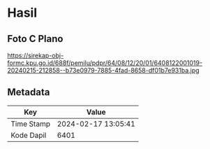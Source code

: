# Hasil

## Foto C Plano

https://sirekap-obj-formc.kpu.go.id/688f/pemilu/pdpr/64/08/12/20/01/6408122001019-20240215-212858--b73e0979-7885-4fad-8658-df01b7e931ba.jpg


## Metadata

| Key        | Value               |
| ---------- | ------------------- |
| Time Stamp | 2024-02-17 13:05:41 |
| Kode Dapil | 6401                |



